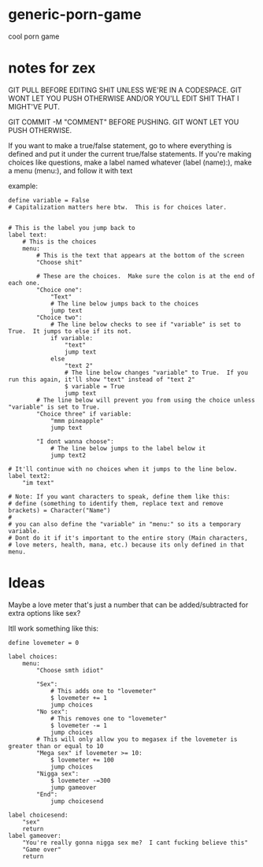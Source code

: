 # generic-porn-game
cool porn game

# notes for zex
GIT PULL BEFORE EDITING SHIT UNLESS WE'RE IN A CODESPACE.  GIT WONT LET YOU PUSH OTHERWISE AND/OR YOU'LL EDIT SHIT THAT I MIGHT'VE PUT.

GIT COMMIT -M "COMMENT" BEFORE PUSHING.  GIT WONT LET YOU PUSH OTHERWISE.


If you want to make a true/false statement, go to where everything is defined and put it under the current true/false statements.
If you're making choices like questions, make a label named whatever (label (name):), make a menu (menu:), and follow it with text

example:

```
define variable = False
# Capitalization matters here btw.  This is for choices later.


# This is the label you jump back to
label text:
    # This is the choices
    menu:
        # This is the text that appears at the bottom of the screen
        "Choose shit"
        
        # These are the choices.  Make sure the colon is at the end of each one.
        "Choice one":
            "Text"
            # The line below jumps back to the choices
            jump text
        "Choice two":
            # The line below checks to see if "variable" is set to True.  It jumps to else if its not.
            if variable:
                "text"
                jump text
            else
                "text 2"
                # The line below changes "variable" to True.  If you run this again, it'll show "text" instead of "text 2"
                $ variable = True
                jump text
        # The line below will prevent you from using the choice unless "variable" is set to True.
        "Choice three" if variable:
            "mmm pineapple"
            jump text
        
        "I dont wanna choose":
            # The line below jumps to the label below it
            jump text2

# It'll continue with no choices when it jumps to the line below.
label text2:
    "im text"

# Note: If you want characters to speak, define them like this:
# define (something to identify them, replace text and remove brackets) = Character("Name")
#
# you can also define the "variable" in "menu:" so its a temporary variable.  
# Dont do it if it's important to the entire story (Main characters,
# love meters, health, mana, etc.) because its only defined in that menu.
```

# Ideas

Maybe a love meter that's just a number that can be added/subtracted for extra options like sex?

Itll work something like this:
```
define lovemeter = 0

label choices:
    menu:
        "Choose smth idiot"
        
        "Sex":
            # This adds one to "lovemeter"
            $ lovemeter += 1
            jump choices
        "No sex":
            # This removes one to "lovemeter"
            $ lovemeter -= 1
            jump choices
        # This will only allow you to megasex if the lovemeter is greater than or equal to 10
        "Mega sex" if lovemeter >= 10:
            $ lovemeter += 100
            jump choices
        "Nigga sex":
            $ lovemeter -=300
            jump gameover
        "End":
            jump choicesend
            
label choicesend:
    "sex"
    return
label gameover:
    "You're really gonna nigga sex me?  I cant fucking believe this"
    "Game over"
    return
```
